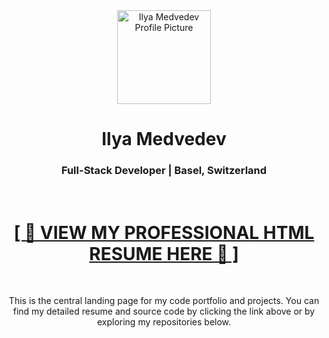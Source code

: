 <div align="center">
  <img src="https://i.ibb.co/0tfzD7K/received-341071728732981.png" width="150" alt="Ilya Medvedev Profile Picture">
  <h1>Ilya Medvedev</h1>
  <h3>Full-Stack Developer | Basel, Switzerland</h3>
  
  <br>
  
<a href="https://mementomori16.github.io/resume/index.html" target="_blank">
  <h1>[ 🚀 VIEW MY PROFESSIONAL HTML RESUME HERE 🚀 ]</h1>
</a>
  
  <br>
  
  <p>This is the central landing page for my code portfolio and projects. You can find my detailed resume and source code by clicking the link above or by exploring my repositories below.</p>
</div>
